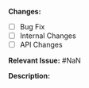 **Changes:**
- [ ] Bug Fix
- [ ] Internal Changes
- [ ] API Changes

**Relevant Issue:** #NaN

**Description:**